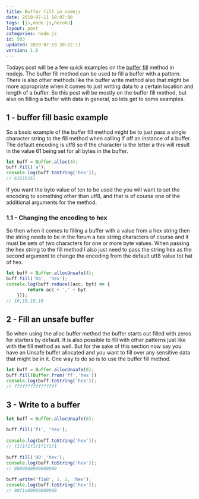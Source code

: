 ```yaml
---
title: Buffer fill in nodejs
date: 2019-07-11 18:07:00
tags: [js,node.js,heroku]
layout: post
categories: node.js
id: 503
updated: 2019-07-19 20:22:11
version: 1.6
---
```


Todays post will be a few quick examples on the [buffer fill](https://nodejs.org/api/buffer.html#buffer_buf_fill_value_offset_end_encoding) method in nodejs. The buffer fill method can be used to fill a buffer with a pattern. There is also other methods like the buffer write method also that might be more appropriate when it comes to just writing data to a certain location and length of a buffer. So this post will be mostly on the buffer fill method, but also on filling a buffer with data in general, so lets get to some examples.

<!-- more -->

## 1 - buffer fill basic example

So a basic example of the buffer fill method might be to just pass a single character string to the fill method when calling if off an instance of a buffer. The default encoding is utf8 so if the character is the letter a this will result in the value 61 being set for all bytes in the buffer.

```js
let buff = Buffer.alloc(4);
buff.fill('a');
console.log(buff.toString('hex'));
// 61616161

```

If you want the byte value of ten to be used the you will want to set the encoding to something other than utf8, and that is of course one of the additional arguments for the method.

### 1.1 - Changing the encoding to hex

So then  when it comes to filling a buffer with a value from a hex string then the string needs to be in the forum a hex string characters of course and it must be sets of two characters for one or more byte values. When passing the hex string to the fill method I also just need to pass the string hex as the second argument to change the encoding from the default utf8 value tot hat of hex.

```js
let buff = Buffer.allocUnsafe(4);
buff.fill('0a', 'hex');
console.log(buff.reduce((acc, byt) => {
        return acc + ',' + byt
    }));
// 10,10,10,10
```

## 2 - Fill an unsafe buffer

So when using the alloc buffer method the buffer starts out filled with zeros for starters by default. It is also possible to fill with other patterns just like with the fill method as well. But for the sake of this section now say you have an Unsafe buffer allocated and you want to fill over any sensitive data that might be in it. One way to do so is to use the buffer fill method.

```js
let buff = Buffer.allocUnsafe(8);
buff.fill(Buffer.from('ff','hex'))
console.log(buff.toString('hex'));
// ffffffffffffffff
```

## 3 - Write to a buffer

```js
let buff = Buffer.allocUnsafe(8);
 
buff.fill('f1', 'hex');
 
console.log(buff.toString('hex'));
// f1f1f1f1f1f1f1f1
 
buff.fill('00','hex');
console.log(buff.toString('hex'));
// 0000000000000000
 
buff.write('f1a8', 1, 2, 'hex');
console.log(buff.toString('hex'));
// 00f1a80000000000
```